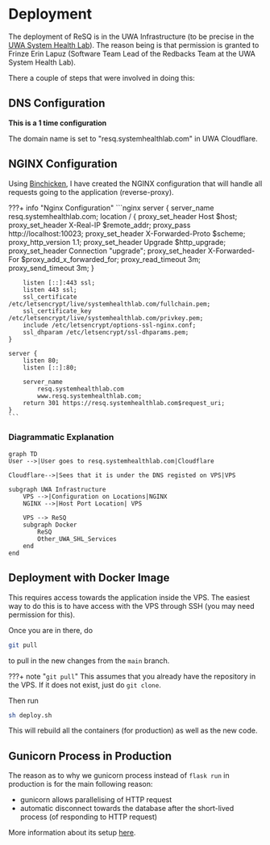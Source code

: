 # Deployment
The deployment of ReSQ is in the UWA Infrastructure (to be precise in the [UWA System Health Lab](https://systemhealthlab.com/)). The reason being is that permission is granted to Frinze Erin Lapuz (Software Team Lead of the Redbacks Team at the UWA System Health Lab).

There a couple of steps that were involved in doing this:

## DNS Configuration
**This is a 1 time configuration**

The domain name is set to "resq.systemhealthlab.com" in UWA Cloudflare.

## NGINX Configuration
Using [Binchicken](https://binchicken.systemhealthlab.com/), I have created the NGINX configuration that will handle all requests going to the application (reverse-proxy).

???+ info "Nginx Configuration"
    ```nginx
    server {
        server_name resq.systemhealthlab.com;
        location / {
            proxy_set_header Host $host;
            proxy_set_header X-Real-IP $remote_addr;
            proxy_pass http://localhost:10023;
            proxy_set_header X-Forwarded-Proto $scheme;
            proxy_http_version 1.1;
            proxy_set_header Upgrade $http_upgrade;
            proxy_set_header Connection "upgrade";
            proxy_set_header X-Forwarded-For $proxy_add_x_forwarded_for;
            proxy_read_timeout 3m;
            proxy_send_timeout 3m;
        }

        listen [::]:443 ssl;
        listen 443 ssl;
        ssl_certificate /etc/letsencrypt/live/systemhealthlab.com/fullchain.pem;
        ssl_certificate_key /etc/letsencrypt/live/systemhealthlab.com/privkey.pem;
        include /etc/letsencrypt/options-ssl-nginx.conf;
        ssl_dhparam /etc/letsencrypt/ssl-dhparams.pem;
    }

    server {
        listen 80;
        listen [::]:80;

        server_name
            resq.systemhealthlab.com
            www.resq.systemhealthlab.com;
        return 301 https://resq.systemhealthlab.com$request_uri;
    }
    ```

### Diagrammatic Explanation

```mermaid
graph TD
User -->|User goes to resq.systemhealthlab.com|Cloudflare

Cloudflare-->|Sees that it is under the DNS registed on VPS|VPS

subgraph UWA Infrastructure
    VPS -->|Configuration on Locations|NGINX
    NGINX -->|Host Port Location| VPS

    VPS --> ReSQ
    subgraph Docker
        ReSQ
        Other_UWA_SHL_Services
    end
end
```

## Deployment with Docker Image
This requires access towards the application inside the VPS. The easiest way to do this is to have access with the VPS through SSH (you may need permission for this).

Once you are in there, do
```bash
git pull
```
to pull in the new changes from the `main` branch.

???+ note "`git pull`"
    This assumes that you already have the repository in the VPS. If it does not exist, just do `git clone`.

Then run
```bash
sh deploy.sh
```
This will rebuild all the containers (for production) as well as the new code.

## Gunicorn Process in Production
The reason as to why we gunicorn process instead of `flask run` in production is for the main following reason:

- gunicorn allows parallelising of HTTP request
- automatic disconnect towards the database after the short-lived process (of responding to HTTP request)

More information about its setup [here](https://flask.palletsprojects.com/en/2.0.x/deploying/wsgi-standalone/).